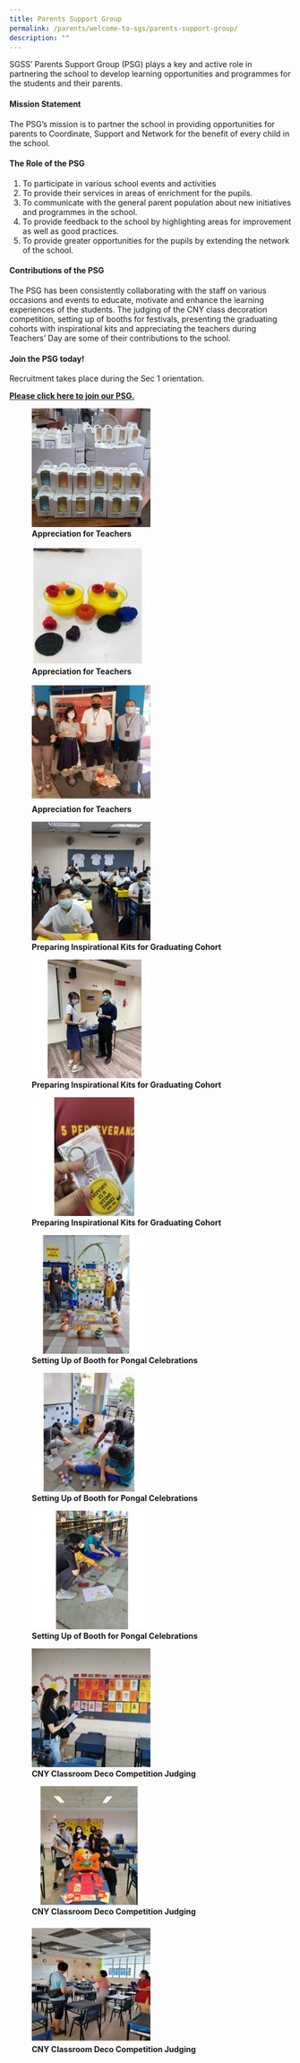 ```yaml
---
title: Parents Support Group
permalink: /parents/welcome-to-sgs/parents-support-group/
description: ""
---
```

SGSS’ Parents Support Group (PSG) plays a key and active role in partnering the school to develop learning opportunities and programmes for the students and their parents.  

#### **Mission Statement**

The PSG’s mission is to partner the school in providing opportunities for parents to Coordinate, Support and Network for the benefit of every child in the school.

#### **The Role of the PSG**

1.  To participate in various school events and activities
2.  To provide their services in areas of enrichment for the pupils.
3.  To communicate with the general parent population about new initiatives and programmes in the school.
4.  To provide feedback to the school by highlighting areas for improvement as well as good practices.
5.  To provide greater opportunities for the pupils by extending the network of the school.

#### **Contributions of the PSG**

The PSG has been consistently collaborating with the staff on various occasions and events to educate, motivate and enhance the learning experiences of the students. The judging of the CNY class decoration competition, setting up of booths for festivals, presenting the graduating cohorts with inspirational kits and appreciating the teachers during Teachers’ Day are some of their contributions to the school.

#### **Join the PSG today!**
Recruitment takes place during the Sec 1 orientation. 

[**Please click here to join our PSG.**](https://form.gov.sg/61e8e5c66c89fd0012d5920d)

<figure>
	<a href="/images/Parents%20support%20group/Slide12-1-250x250.jpg" target = "_blank"> <img src="/images/Parents%20support%20group/Slide12-1-250x250.jpg" 
     style="width:50%"></a>
<figcaption> 
	<strong> Appreciation for Teachers </strong> 
	</figcaption>
</figure>

<figure>
	<a href="/images/Parents%20support%20group/Slide11-1-250x250.jpg" target = "_blank"> <img src="/images/Parents%20support%20group/Slide11-1-250x250.jpg" 
     style="width:50%"></a>
<figcaption> 
	<strong> Appreciation for Teachers </strong> 
	</figcaption>
</figure>

<figure>
	<a href="/images/Parents%20support%20group/Slide10-1-250x250.jpg" target = "_blank"> <img src="/images/Parents%20support%20group/Slide10-1-250x250.jpg" 
     style="width:50%"></a>
<figcaption> 
	<strong> Appreciation for Teachers </strong> 
	</figcaption>
</figure>

<figure>
	<a href="/images/Parents%20support%20group/Slide9-2-250x250.jpg" target = "_blank"> <img src="/images/Parents%20support%20group/Slide9-2-250x250.jpg" 
     style="width:50%"></a>
<figcaption> 
	<strong> Preparing Inspirational Kits for Graduating Cohort </strong> 
	</figcaption>
</figure>

<figure>
	<a href="/images/Parents%20support%20group/Slide8-2-250x250.jpg" target = "_blank"> <img src="/images/Parents%20support%20group/Slide8-2-250x250.jpg" 
     style="width:50%"></a>
<figcaption> 
	<strong> Preparing Inspirational Kits for Graduating Cohort </strong> 
	</figcaption>
</figure>

<figure>
	<a href="/images/Parents%20support%20group/Slide7-4-250x250.jpg" target = "_blank"> <img src="/images/Parents%20support%20group/Slide7-4-250x250.jpg" 
     style="width:50%"></a>
<figcaption> 
	<strong> Preparing Inspirational Kits for Graduating Cohort </strong> 
	</figcaption>
</figure>

<figure>
	<a href="/images/Parents%20support%20group/Slide6-4-250x250.jpg" target = "_blank"> <img src="/images/Parents%20support%20group/Slide6-4-250x250.jpg" 
     style="width:50%"></a>
<figcaption> 
	<strong> Setting Up of Booth for Pongal Celebrations </strong> 
	</figcaption>
</figure>

<figure>
	<a href="/images/Parents%20support%20group/Slide5-4-250x250.jpg" target = "_blank"> <img src="/images/Parents%20support%20group/Slide5-4-250x250.jpg" 
     style="width:50%"></a>
<figcaption> 
	<strong> Setting Up of Booth for Pongal Celebrations </strong> 
	</figcaption>
</figure>

<figure>
	<a href="/images/Parents%20support%20group/Slide4-4-250x250.jpg" target = "_blank"> <img src="/images/Parents%20support%20group/Slide4-4-250x250.jpg" 
     style="width:50%"></a>
<figcaption> 
	<strong> Setting Up of Booth for Pongal Celebrations </strong> 
	</figcaption>
</figure>

<figure>
	<a href="/images/Parents%20support%20group/Slide3-4-250x250.jpg" target = "_blank"> <img src="/images/Parents%20support%20group/Slide3-4-250x250.jpg" 
     style="width:50%"></a>
<figcaption> 
	<strong> CNY Classroom Deco Competition Judging </strong> 
	</figcaption>
</figure>

<figure>
	<a href="/images/Parents%20support%20group/Slide2-4-250x250.jpg" target = "_blank"> <img src="/images/Parents%20support%20group/Slide2-4-250x250.jpg" 
     style="width:50%"></a>
<figcaption> 
	<strong> CNY Classroom Deco Competition Judging </strong> 
	</figcaption>
</figure>

<figure>
	<a href="/images/Parents%20support%20group/Slide1-4-250x250.jpg" target = "_blank"> <img src="/images/Parents%20support%20group/Slide1-4-250x250.jpg" 
     style="width:50%"></a>
<figcaption> 
	<strong> CNY Classroom Deco Competition Judging </strong> 
	</figcaption>
</figure>